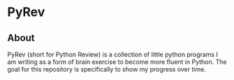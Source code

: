 # PyRev

## About

PyRev (short for Python Review) is a collection of little python programs I am writing as a form of brain exercise to become more fluent in Python.  The goal for this repository is specifically to show my progress over time. 
